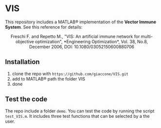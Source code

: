 # VIS

This repository includes a MATLAB&reg; implementation of the **Vector Immune System**. See this reference for details:

<center>
Freschi F. and Repetto M., "VIS: An artificial immune network for multi-objective optimization", *Engineering Optimization*, Vol. 38, No.8, December 2006, DOI: 10.1080/03052150600880706
</center>

## Installation

1. clone the repo with `https://github.com/giaccone/VIS.git`
2. add to MATLAB&reg; path the folder VIS
3. done

## Test the code

The repo include a folder `demo`. You can test the code by running the script `test_VIS.m`. It includes three test functions that can be selected by a the user.


